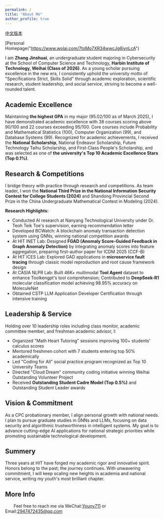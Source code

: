 ```yaml
---
permalink: /
title: "About Me"
author_profile: true
---
```

[中文版本](/zjs.github.io/about_zh/)

[Personal Homepage("https://www.wolai.com/7toMo7XR34wwcJg6iynLcA")

I am **Zhang Jinshuai**, an undergraduate student majoring in Cybersecurity at the School of Computer Science and Technology, **Harbin Institute of Technology, Weihai (Class of 2026)**. As a young scholar pursuing excellence in the new era, I consistently uphold the university motto of "Specifications Strict, Skills Solid" through academic exploration, scientific research, student leadership, and social service, striving to become a well-rounded talent.

Academic Excellence
------
Maintaining **the highest GPA** in my major (95.02/100 as of March 2025), I have demonstrated academic excellence with 38 courses scoring above 90/100 and 22 courses exceeding 95/100. Core courses include Probability and Mathematical Statistics (100), Computer Organization (99), and Database Systems (99). Recognized for academic achievements, I received the **National Scholarship**, National Endeavor Scholarship, Future Technology Taihu Scholarship, and First-Class People's Scholarship, and was selected as one of **the university's Top 10 Academic Excellence Stars (Top 0.1%)**.

Research & Competitions
------
I bridge theory with practice through research and competitions. As team leader, I won the **National Third Prize in the National Information Security Contest for College Students (2024)** and Shandong Provincial Second Prize in the China Undergraduate Mathematical Contest in Modeling (2024).  

**Research Highlights:**  
- Conducted AI research at Nanyang Technological University under Dr. Teoh Teik Toe's supervision, earning recommendation letter  
- Developed BCWatch: A blockchain anomaly transaction detection system using GNNs, winning national competition awards  
- At HIT INET Lab: Designed **FGAD (Anomaly Score-Guided Feedback  in Graph Anomaly Detection)** by integrating anomaly scores into feature aggregation, preparing first-author paper for ICDM 2025 (CCF-B)  
- At HIT ICES Lab: Explored GAD applications in **microservice fault tracing** through classic model reproduction and root cause framework design  
- At CASIA NLPR Lab: Built 46K+ multimodal **Tool Agent** dataset to enhance Toolkengpt's tool comprehension; Contributed to **DeepSeek-R1** molecular classification model achieving 98.95% accuracy on MoleculeNet  
- Obtained CSTP LLM Application Developer Certification through intensive training  

Leadership & Service  
------
Holding over 10 leadership roles including class monitor, academic committee member, and freshman academic advisor, I:  
- Organized "Math Heart Tutoring" sessions improving 100+ students' calculus scores  
- Mentored freshmen cohort with 7 students entering top 50% academically  
- Led "Coding for All" social practice program recognized as Top 10 University Teams 
- Directed "Cloud Dream" community coding initiative winning Weihai Outstanding Volunteer Project
- Received **Outstanding Student Cadre Model (Top 0.5%)** and Outstanding Student Leader awards  

Vision & Commitment  
------
As a CPC probationary member, I align personal growth with national needs. I plan to pursue graduate studies in GNNs and LLMs, focusing on data security and algorithmic trustworthiness in intelligent systems. My goal is to advance cutting-edge AI applications for national strategic priorities while promoting sustainable technological development.  

Summery
------
Three years at HIT have forged my academic rigor and innovative spirit. Honors belong to the past; the journey continues. With unwavering commitment, I will keep scaling new heights in academia and national service, writing my youth's most brilliant chapter.  

More Info
------
&emsp;&emsp;Feel free to reach me via WeChat:[Youny711](/zjs.github.io/images/wechat.jpg) or Email:<a href="mailto:2947472435@qq.com">2947472435@qq.com</a>
